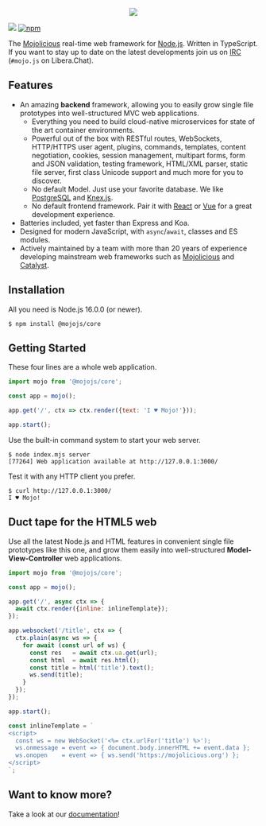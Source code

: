 <p align="center">
  <a href="https://mojojs.org">
    <img src="https://github.com/mojolicious/mojo.js/blob/main/docs/images/logo.png?raw=true" style="margin: 0 auto;">
  </a>
</p>

[![](https://github.com/mojolicious/mojo.js/workflows/test/badge.svg)](https://github.com/mojolicious/mojo.js/actions)
[![npm](https://img.shields.io/npm/v/@mojojs/core.svg)](https://www.npmjs.com/package/@mojojs/core)

The [Mojolicious](https://mojolicious.org) real-time web framework for [Node.js](https://nodejs.org/). Written in
TypeScript. If you want to stay up to date on the latest developments join us on [IRC](https://web.libera.chat/#mojo.js)
(`#mojo.js` on Libera.Chat).

## Features

  * An amazing **backend** framework, allowing you to easily grow single file prototypes into well-structured MVC web
    applications.
    * Everything you need to build cloud-native microservices for state of the art container environments.
    * Powerful out of the box with RESTful routes, WebSockets, HTTP/HTTPS user agent, plugins, commands, templates,
      content negotiation, cookies, session management, multipart forms, form and JSON validation, testing framework,
      HTML/XML parser, static file server, first class Unicode support and much more for you to discover.
    * No default Model. Just use your favorite database. We like [PostgreSQL](https://www.postgresql.org) and
      [Knex.js](http://knexjs.org).
    * No default frontend framework. Pair it with [React](https://reactjs.org) or [Vue](https://vuejs.org) for a great
      development experience.
  * Batteries included, yet faster than Express and Koa.
  * Designed for modern JavaScript, with `async`/`await`, classes and ES modules.
  * Actively maintained by a team with more than 20 years of experience developing mainstream web frameworks such as
    [Mojolicious](https://mojolicious.org) and [Catalyst](http://www.catalystframework.org).

## Installation

All you need is Node.js 16.0.0 (or newer).

```
$ npm install @mojojs/core
```

## Getting Started

  These four lines are a whole web application.

```js
import mojo from '@mojojs/core';

const app = mojo();

app.get('/', ctx => ctx.render({text: 'I ♥ Mojo!'}));

app.start();
```

  Use the built-in command system to start your web server.

```
$ node index.mjs server
[77264] Web application available at http://127.0.0.1:3000/
```

  Test it with any HTTP client you prefer.

```
$ curl http://127.0.0.1:3000/
I ♥ Mojo!
```

## Duct tape for the HTML5 web

  Use all the latest Node.js and HTML features in convenient single file prototypes like this one, and grow them easily
  into well-structured **Model-View-Controller** web applications.

```js
import mojo from '@mojojs/core';

const app = mojo();

app.get('/', async ctx => {
  await ctx.render({inline: inlineTemplate});
});

app.websocket('/title', ctx => {
  ctx.plain(async ws => {
    for await (const url of ws) {
      const res   = await ctx.ua.get(url);
      const html  = await res.html();
      const title = html('title').text();
      ws.send(title);
    }
  });
});

app.start();

const inlineTemplate = `
<script>
  const ws = new WebSocket('<%= ctx.urlFor('title') %>');
  ws.onmessage = event => { document.body.innerHTML += event.data };
  ws.onopen    = event => { ws.send('https://mojolicious.org') };
</script>
`;
```

## Want to know more?

Take a look at our [documentation](https://github.com/mojolicious/mojo.js/tree/main/docs)!
